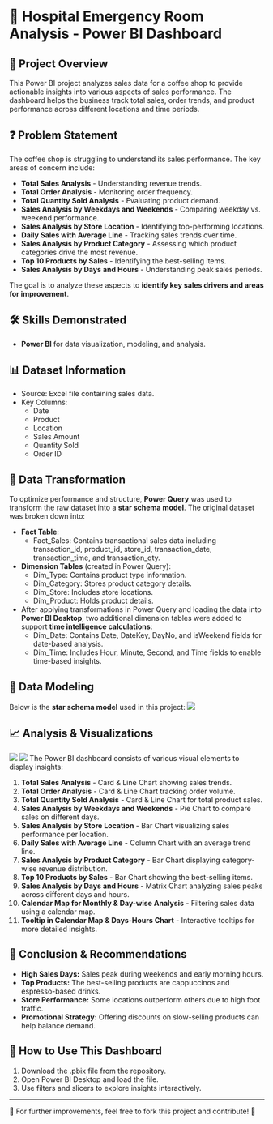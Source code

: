 # 🏥 Hospital Emergency Room Analysis - Power BI Dashboard
## 📌 Project Overview
This Power BI project analyzes sales data for a coffee shop to provide actionable insights into various aspects of sales performance. The dashboard helps the business track total sales, order trends, and product performance across different locations and time periods.
## ❓ Problem Statement
The coffee shop is struggling to understand its sales performance. The key areas of concern include:
-	**Total Sales Analysis** - Understanding revenue trends.
-	**Total Order Analysis** - Monitoring order frequency.
-	**Total Quantity Sold Analysis** - Evaluating product demand.
-	**Sales Analysis by Weekdays and Weekends** - Comparing weekday vs. weekend performance.
-	**Sales Analysis by Store Location** - Identifying top-performing locations.
-	**Daily Sales with Average Line** - Tracking sales trends over time.
-	**Sales Analysis by Product Category** - Assessing which product categories drive the most revenue.
-	**Top 10 Products by Sales** - Identifying the best-selling items.
-	**Sales Analysis by Days and Hours** - Understanding peak sales periods.
  
The goal is to analyze these aspects to **identify key sales drivers and areas for improvement**.
## 🛠️ Skills Demonstrated
-	**Power BI** for data visualization, modeling, and analysis.
## 📊 Dataset Information
- Source: Excel file containing sales data.
- Key Columns:
  - Date
  - Product
  - Location
  - Sales Amount
  - Quantity Sold
  - Order ID
## 🔄 Data Transformation
To optimize performance and structure, **Power Query** was used to transform the raw dataset into a **star schema model**. The original dataset was broken down into:
-	**Fact Table**:
    -	Fact_Sales: Contains transactional sales data including transaction_id, product_id, store_id, transaction_date, transaction_time, and transaction_qty.   
-	**Dimension Tables** (created in Power Query):
    -	Dim_Type: Contains product type information.
    -	Dim_Category: Stores product category details.
    -	Dim_Store: Includes store locations.
    -	Dim_Product: Holds product details.
-	After applying transformations in Power Query and loading the data into **Power BI Desktop**, two additional dimension tables were added to support **time intelligence calculations**:
    -	Dim_Date: Contains Date, DateKey, DayNo, and isWeekend fields for date-based analysis.
    -	Dim_Time: Includes Hour, Minute, Second, and Time fields to enable time-based insights.
## 📐 Data Modeling
Below is the **star schema model** used in this project:
 ![](images/Data_Model.png)
## 📈 Analysis & Visualizations
 ![](images/Monthly_Sales.png)
 ![](images/Product_Report.png)
The Power BI dashboard consists of various visual elements to display insights:
1.	**Total Sales Analysis** - Card & Line Chart showing sales trends.
2.	**Total Order Analysis** - Card & Line Chart tracking order volume.
3.	**Total Quantity Sold Analysis** - Card & Line Chart for total product sales.
4.	**Sales Analysis by Weekdays and Weekends** - Pie Chart to compare sales on different days.
5.	**Sales Analysis by Store Location** - Bar Chart visualizing sales performance per location.
6.	**Daily Sales with Average Line** - Column Chart with an average trend line.
7.	**Sales Analysis by Product Category** - Bar Chart displaying category-wise revenue distribution.
8.	**Top 10 Products by Sales** - Bar Chart showing the best-selling items.
9.	**Sales Analysis by Days and Hours** - Matrix Chart analyzing sales peaks across different days and hours.
10.	**Calendar Map for Monthly & Day-wise Analysis** - Filtering sales data using a calendar map.
11.	**Tooltip in Calendar Map & Days-Hours Chart** - Interactive tooltips for more detailed insights.
## 📌 Conclusion & Recommendations
- **High Sales Days:** Sales peak during weekends and early morning hours.
- **Top Products:** The best-selling products are cappuccinos and espresso-based drinks.
- **Store Performance:** Some locations outperform others due to high foot traffic.
- **Promotional Strategy:** Offering discounts on slow-selling products can help balance demand.
## 🚀 How to Use This Dashboard
1.	Download the .pbix file from the repository.
2.	Open Power BI Desktop and load the file.
3.	Use filters and slicers to explore insights interactively.
___
🔗 For further improvements, feel free to fork this project and contribute! 🚀
